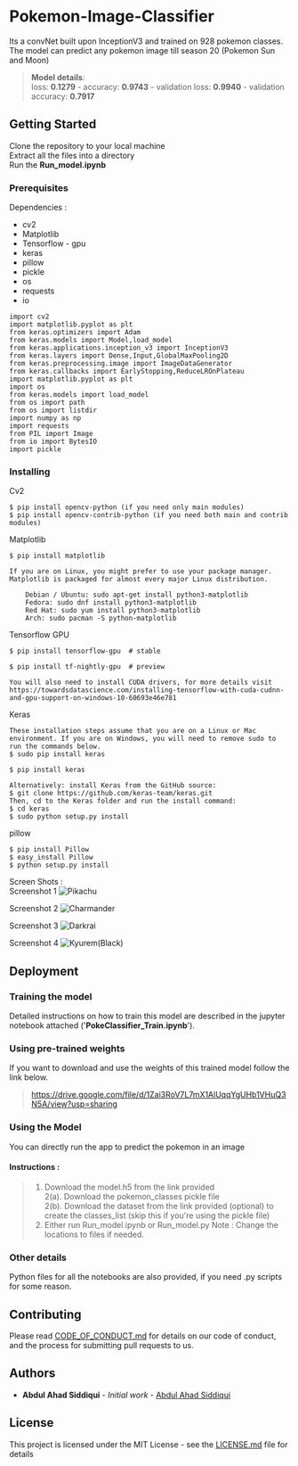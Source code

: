 # Pokemon-Image-Classifier
Its a convNet built upon InceptionV3 and trained on 928 pokemon classes. The model can predict any pokemon image till season 20 (Pokemon Sun and Moon)
> **Model details**:  
 loss: **0.1279** - accuracy: **0.9743** - validation loss: **0.9940** - validation accuracy: **0.7917**

## Getting Started

Clone the repository to your local machine  
Extract all the files into a directory  
Run the  	**Run_model.ipynb** 

### Prerequisites

Dependencies :  
* cv2  
* Matplotlib
* Tensorflow - gpu
* keras
* pillow
* pickle
* os
* requests
* io
```
import cv2
import matplotlib.pyplot as plt
from keras.optimizers import Adam
from keras.models import Model,load_model
from keras.applications.inception_v3 import InceptionV3
from keras.layers import Dense,Input,GlobalMaxPooling2D
from keras.preprocessing.image import ImageDataGenerator
from keras.callbacks import EarlyStopping,ReduceLROnPlateau
import matplotlib.pyplot as plt
import os
from keras.models import load_model
from os import path
from os import listdir
import numpy as np
import requests
from PIL import Image
from io import BytesIO
import pickle
```

### Installing


Cv2

```
$ pip install opencv-python (if you need only main modules)
$ pip install opencv-contrib-python (if you need both main and contrib modules)
```

Matplotlib

```
$ pip install matplotlib

If you are on Linux, you might prefer to use your package manager. Matplotlib is packaged for almost every major Linux distribution.

    Debian / Ubuntu: sudo apt-get install python3-matplotlib
    Fedora: sudo dnf install python3-matplotlib
    Red Hat: sudo yum install python3-matplotlib
    Arch: sudo pacman -S python-matplotlib

```
Tensorflow GPU

```
$ pip install tensorflow-gpu  # stable

$ pip install tf-nightly-gpu  # preview

You will also need to install CUDA drivers, for more details visit  
https://towardsdatascience.com/installing-tensorflow-with-cuda-cudnn-and-gpu-support-on-windows-10-60693e46e781
```

Keras

```
These installation steps assume that you are on a Linux or Mac environment. If you are on Windows, you will need to remove sudo to run the commands below.
$ sudo pip install keras  

$ pip install keras

Alternatively: install Keras from the GitHub source:
$ git clone https://github.com/keras-team/keras.git
Then, cd to the Keras folder and run the install command:
$ cd keras
$ sudo python setup.py install
```
pillow 

```
$ pip install Pillow
$ easy_install Pillow
$ python setup.py install
```
Screen Shots :  
Screenshot 1
![Pikachu](https://github.com/AbdulAhadSiddiqui11/Pokemon-Image-Classifier/blob/master/SnapShots/poke_snap1.JPG)  

Screenshot 2
![Charmander](https://github.com/AbdulAhadSiddiqui11/Pokemon-Image-Classifier/blob/master/SnapShots/poke_snap2.JPG)  

Screenshot 3
![Darkrai](https://github.com/AbdulAhadSiddiqui11/Pokemon-Image-Classifier/blob/master/SnapShots/poke_snap3.JPG)  

Screenshot 4
![Kyurem(Black)](https://github.com/AbdulAhadSiddiqui11/Pokemon-Image-Classifier/blob/master/SnapShots/poke_snap4.JPG)  


## Deployment

### Training the model
 Detailed instructions on how to train this model are described in the jupyter notebook attached ('**PokeClassifier_Train.ipynb**').

### Using pre-trained weights
 If you want to download and use the weights of this trained model follow the link below.   
> https://drive.google.com/file/d/1Zai3RoV7L7mX1AlUqqYgUHb1VHuQ3N5A/view?usp=sharing

### Using the Model
 You can directly run the app to predict the pokemon in an image
 ####  Instructions : 
> 1.    Download the model.h5 from the link provided  
> 2(a). Download the pokemon_classes pickle file  
> 2(b). Download the dataset from the link provided (optional) to create the classes_list (skip this if you're using the pickle file)  
> 3.    Either run Run_model.ipynb or Run_model.py
> Note : Change the locations to files if needed.  

### Other details  
 Python files for all the notebooks are also provided, if you need .py scripts for some reason.  

## Contributing

Please read [CODE_OF_CONDUCT.md](https://github.com/AbdulAhadSiddiqui11/Pokemon-Image-Classifier/blob/master/CODE_OF_CONDUCT.md) for details on our code of conduct, and the process for submitting pull requests to us.

## Authors

* **Abdul Ahad Siddiqui** - *Initial work* - [Abdul Ahad Siddiqui](https://github.com/AbdulAhadSiddiqui11)

## License

This project is licensed under the MIT License - see the [LICENSE.md](https://github.com/AbdulAhadSiddiqui11/Pokemon-Image-Classifier/blob/master/LICENSE) file for details
